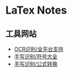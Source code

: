 # LaTex Notes

## 工具网站

- [OCR识别/全平台支持](https://mathpix.com/)
- [手写识别/符号大全](https://mathpix.com/)
- [手写识别/公式转换](https://webdemo.myscript.com/views/math/index.html#)
